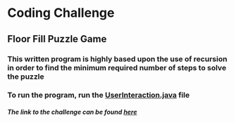 # Coding Challenge
## Floor Fill Puzzle Game
### This written program is highly based upon the use of recursion in order to find the minimum required number of steps to solve the puzzle
### To run the program, run the [UserInteraction.java](https://github.com/leeming99/CodingChallenge/blob/master/UserInteraction.java) file
##### The link to the challenge can be found [*here*](https://www.reddit.com/r/dailyprogrammer/comments/5jxeal/20161223_challenge_296_hard_flood_fill_puzzle_game/)

